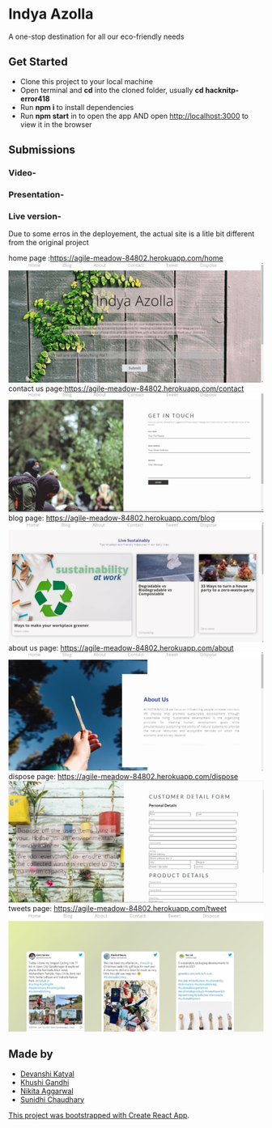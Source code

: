 # Indya Azolla

A one-stop destination for all our eco-friendly needs

## Get Started

- Clone this project to your local machine
- Open terminal and <b>cd</b> into the cloned folder, usually <b>cd hacknitp-error418</b>
- Run <b>npm i</b> to install dependencies
- Run <b>npm start</b> in to open the app AND open [http://localhost:3000](http://localhost:3000) to view it in the browser

## Submissions

### Video-

### Presentation-

### Live version-
Due to some erros in the deployement, the actual site is a litle bit different from the original project

home page :https://agile-meadow-84802.herokuapp.com/home \
![home page](https://github.com/nikita-1801/hacknitp-error418/blob/main/home.JPG)
contact us page:https://agile-meadow-84802.herokuapp.com/contact \
![contact us page](https://github.com/nikita-1801/hacknitp-error418/blob/main/contact.JPG)
blog page: https://agile-meadow-84802.herokuapp.com/blog \
![blog page](https://github.com/nikita-1801/hacknitp-error418/blob/main/blog.JPG)
about us page: https://agile-meadow-84802.herokuapp.com/about \
![about us page](https://github.com/nikita-1801/hacknitp-error418/blob/main/about.JPG)
dispose page: https://agile-meadow-84802.herokuapp.com/dispose \
![dispose page](https://github.com/nikita-1801/hacknitp-error418/blob/main/dispose.JPG)
tweets page: https://agile-meadow-84802.herokuapp.com/tweet \
![tweet page](https://github.com/nikita-1801/hacknitp-error418/blob/main/tweet.JPG)
 


## Made by
- <a href="https://github.com/devanshi-katyal"> Devanshi Katyal
- <a href="https://github.com/khushi3108"> Khushi Gandhi
- <a href="https://github.com/nikita-1801"> Nikita Aggarwal
- <a href="https://github.com/csunidhi13"> Sunidhi Chaudhary


This project was bootstrapped with [Create React App](https://github.com/facebook/create-react-app).
